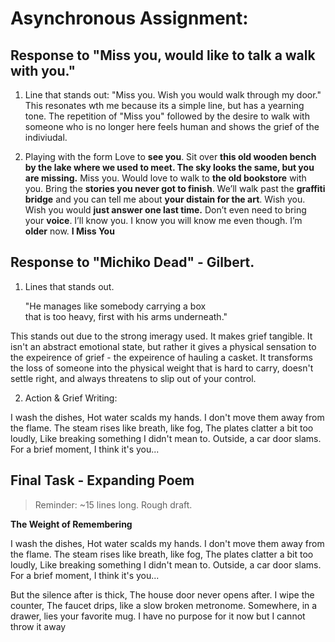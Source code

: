 # Asynchronous Assignment:

## Response to "Miss you, would like to talk a walk with you."

1. Line that stands out: 
   "Miss you. Wish you would walk through my door."
This resonates wth me because its a simple line, but has a yearning tone. The repetition of "Miss you" followed by the desire to walk with someone who is no longer here feels human and shows the grief of the indiviudal. 

2. Playing with the form
Love to **see you**. Sit over **this old wooden bench
by the lake where we used to meet.
The sky looks the same, but you are missing.**
Miss you. Would love to walk to **the old bookstore** with you.
Bring the **stories you never got to finish**. We’ll walk past the **graffiti bridge**
and you can tell me about **your distain for the art**.
Wish you. Wish you would **just answer one last time.**
Don’t even need to bring your **voice**. I’ll know
you. I know you will know me even though. I’m
**older** now. **I Miss You**

## Response to "Michiko Dead" - Gilbert. 

1. Lines that stands out. 
   
   "He manages like somebody carrying a box   
    that is too heavy, first with his arms
    underneath."

This stands out due to the strong imeragy used. It makes grief tangible. It isn't an abstract emotional state, but rather it gives a physical sensation to the expeirence of grief - the expeirence of hauling a casket. It transforms the loss of someone into the physical weight that is hard to carry, doesn't settle right, and always threatens to slip out of your control. 

2. Action & Grief Writing:

I wash the dishes,
Hot water scalds my hands.
I don't move them away from the flame.
The steam rises like breath, like fog, 
The plates clatter a bit too loudly, 
Like breaking something I didn't mean to. 
Outside, a car door slams. 
For a brief moment, 
I think it's you...

## Final Task - Expanding Poem 

> Reminder: ~15 lines long. Rough draft. 

**The Weight of Remembering**

I wash the dishes,
Hot water scalds my hands.
I don't move them away from the flame.
The steam rises like breath, like fog, 
The plates clatter a bit too loudly, 
Like breaking something I didn't mean to. 
Outside, a car door slams. 
For a brief moment, 
I think it's you...

But the silence after is thick,
The house door never opens after. 
I wipe the counter, 
The faucet drips, like a slow broken metronome. 
Somewhere, in a drawer, lies your favorite mug. 
I have no purpose for it now but
I cannot throw it away 
